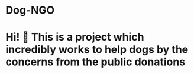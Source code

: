 # Dog-NGO
# Hi! 👋 This is a project which incredibly works to help dogs by the concerns from the public donations 
